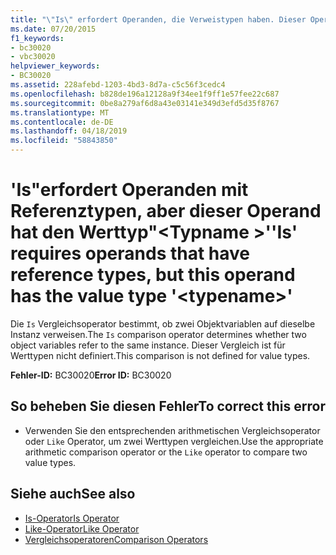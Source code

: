 ```yaml
---
title: "\"Is\" erfordert Operanden, die Verweistypen haben. Dieser Operand hat jedoch den Werttyp \"<typename>\"."
ms.date: 07/20/2015
f1_keywords:
- bc30020
- vbc30020
helpviewer_keywords:
- BC30020
ms.assetid: 228afebd-1203-4bd3-8d7a-c5c56f3cedc4
ms.openlocfilehash: b828de196a12128a9f34ee1f9ff1e57fee22c687
ms.sourcegitcommit: 0be8a279af6d8a43e03141e349d3efd5d35f8767
ms.translationtype: MT
ms.contentlocale: de-DE
ms.lasthandoff: 04/18/2019
ms.locfileid: "58843850"
---
```

# <a name="is-requires-operands-that-have-reference-types-but-this-operand-has-the-value-type-typename"></a><span data-ttu-id="93141-102">'Is"erfordert Operanden mit Referenztypen, aber dieser Operand hat den Werttyp"\<Typname >'</span><span class="sxs-lookup"><span data-stu-id="93141-102">'Is' requires operands that have reference types, but this operand has the value type '\<typename>'</span></span>
<span data-ttu-id="93141-103">Die `Is` Vergleichsoperator bestimmt, ob zwei Objektvariablen auf dieselbe Instanz verweisen.</span><span class="sxs-lookup"><span data-stu-id="93141-103">The `Is` comparison operator determines whether two object variables refer to the same instance.</span></span> <span data-ttu-id="93141-104">Dieser Vergleich ist für Werttypen nicht definiert.</span><span class="sxs-lookup"><span data-stu-id="93141-104">This comparison is not defined for value types.</span></span>  
  
 <span data-ttu-id="93141-105">**Fehler-ID:** BC30020</span><span class="sxs-lookup"><span data-stu-id="93141-105">**Error ID:** BC30020</span></span>  
  
## <a name="to-correct-this-error"></a><span data-ttu-id="93141-106">So beheben Sie diesen Fehler</span><span class="sxs-lookup"><span data-stu-id="93141-106">To correct this error</span></span>  
  
-   <span data-ttu-id="93141-107">Verwenden Sie den entsprechenden arithmetischen Vergleichsoperator oder `Like` Operator, um zwei Werttypen vergleichen.</span><span class="sxs-lookup"><span data-stu-id="93141-107">Use the appropriate arithmetic comparison operator or the `Like` operator to compare two value types.</span></span>  
  
## <a name="see-also"></a><span data-ttu-id="93141-108">Siehe auch</span><span class="sxs-lookup"><span data-stu-id="93141-108">See also</span></span>

- [<span data-ttu-id="93141-109">Is-Operator</span><span class="sxs-lookup"><span data-stu-id="93141-109">Is Operator</span></span>](../../../visual-basic/language-reference/operators/is-operator.md)
- [<span data-ttu-id="93141-110">Like-Operator</span><span class="sxs-lookup"><span data-stu-id="93141-110">Like Operator</span></span>](../../../visual-basic/language-reference/operators/like-operator.md)
- [<span data-ttu-id="93141-111">Vergleichsoperatoren</span><span class="sxs-lookup"><span data-stu-id="93141-111">Comparison Operators</span></span>](../../../visual-basic/language-reference/operators/comparison-operators.md)
